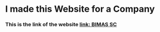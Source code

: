 # I made this Website for a Company
### This is the link of the website [link: BIMAS SC](https://bimas.com.mx/)
